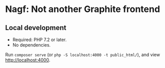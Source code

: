# Nagf: Not another Graphite frontend

## Local development

* Required: PHP 7.2 or later.
* No dependencies.

Run  `composer serve` (or `php -S localhost:4000 -t public_html/`),
and view <http://localhost:4000>.
